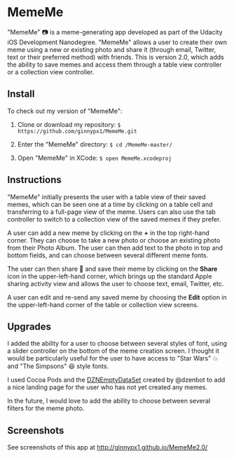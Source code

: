 # MemeMe

"MemeMe" :camera: is a meme-generating app developed as part of the Udacity iOS Development Nanodegree. "MemeMe" allows a user to create their own meme using a new or existing photo and share it (through email, Twitter, text or their preferred method) with friends. This is version 2.0, which adds the ability to save memes and access them through a table view controller or a collection view controller.

## Install

To check out my version of "MemeMe":

1. Clone or download my repository:
` $ https://github.com/ginnypx1/MemeMe.git `

2. Enter the "MemeMe" directory:
` $ cd /MemeMe-master/ `

3. Open "MemeMe" in XCode:
` $ open MemeMe.xcodeproj `

## Instructions

"MemeMe" initially presents the user with a table view of their saved memes, which can be seen one at a time by clicking on a table cell and transferring to a full-page view of the meme. Users can also use the tab controller to switch to a collection view of the saved memes if they prefer.

A user can add a new meme by clicking on the **+** in the top right-hand corner. They can choose to take a new photo or choose an existing photo from their Photo Album. The user can then add text to the photo in top and bottom fields, and can choose between several different meme fonts.

The user can then share :couple: and save their meme by clicking on the **Share** icon in the upper-left-hand corner, which brings up the standard Apple sharing activity view and allows the user to choose text, email, Twitter, etc.

A user can edit and re-send any saved meme by choosing the **Edit** option in the upper-left-hand corner of the table or collection view screens.

## Upgrades

I added the ability for a user to choose between several styles of font, using a slider controller on the bottom of the meme creation screen. I thought it would be particularly useful for the user to have access to "Star Wars" :boom: and "The Simpsons" :laughing: style fonts.

I used Cocoa Pods and the [DZNEmptyDataSet](https://github.com/dzenbot/DZNEmptyDataSet) created by @dzenbot to add a nice landing page for the user who has not yet created any memes.

In the future, I would love to add the ability to choose between several filters for the meme photo.

## Screenshots

See screenshots of this app at http://ginnypx1.github.io/MemeMe2.0/
